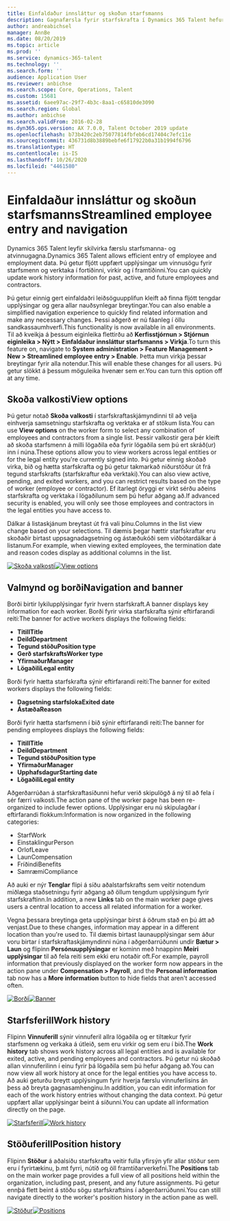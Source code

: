 ```yaml
---
title: Einfaldaður innsláttur og skoðun starfsmanns
description: Gagnafærsla fyrir starfskrafta í Dynamics 365 Talent hefur verið endurbætt til að leyfa skjóta inngöngu fyrir alla starfsmenn, fyrrverandi, virka eða í framtíðinni. Einfaldað/samþætt leiðsagnarlíkan hefur verið uppfært til að finna fljótt tengdar upplýsingar og skoða og gera allar nauðsynlegar uppfærslur.
author: andreabichsel
manager: AnnBe
ms.date: 08/20/2019
ms.topic: article
ms.prod: ''
ms.service: dynamics-365-talent
ms.technology: ''
ms.search.form: ''
audience: Application User
ms.reviewer: anbichse
ms.search.scope: Core, Operations, Talent
ms.custom: 15681
ms.assetid: 6aee97ac-29f7-4b3c-8aa1-c65810de3090
ms.search.region: Global
ms.author: anbichse
ms.search.validFrom: 2016-02-28
ms.dyn365.ops.version: AX 7.0.0, Talent October 2019 update
ms.openlocfilehash: b73b420c2eb75077814fbfeb6cd17404c7efc11e
ms.sourcegitcommit: 436731d8b3889bebfe6f17922b0a31b1994f6796
ms.translationtype: HT
ms.contentlocale: is-IS
ms.lasthandoff: 10/26/2020
ms.locfileid: "4461580"
---
```

# <a name="streamlined-employee-entry-and-navigation"></a><span data-ttu-id="b6177-104">Einfaldaður innsláttur og skoðun starfsmanns</span><span class="sxs-lookup"><span data-stu-id="b6177-104">Streamlined employee entry and navigation</span></span>

<span data-ttu-id="b6177-105">Dynamics 365 Talent leyfir skilvirka færslu starfsmanna- og atvinnugagna.</span><span class="sxs-lookup"><span data-stu-id="b6177-105">Dynamics 365 Talent allows efficient entry of employee and employment data.</span></span> <span data-ttu-id="b6177-106">Þú getur fljótt uppfært upplýsingar um vinnusögu fyrir starfsmenn og verktaka í fortíðinni, virkir og í framtíðinni.</span><span class="sxs-lookup"><span data-stu-id="b6177-106">You can quickly update work history information for past, active, and future employees and contractors.</span></span>

<span data-ttu-id="b6177-107">Þú getur einnig gert einfaldaðri leiðsöguupplifun kleift að finna fljótt tengdar upplýsingar og gera allar nauðsynlegar breytingar.</span><span class="sxs-lookup"><span data-stu-id="b6177-107">You can also enable a simplified navigation experience to quickly find related information and make any necessary changes.</span></span> <span data-ttu-id="b6177-108">Þessi aðgerð er nú fáanleg í öllu sandkassaumhverfi.</span><span class="sxs-lookup"><span data-stu-id="b6177-108">This functionality is now available in all environments.</span></span> <span data-ttu-id="b6177-109">Til að kveikja á þessum eiginleika flettirðu að **Kerfisstjórnun > Stjórnun eiginleika > Nýtt > Einfaldaður innsláttur starfsmanns > Virkja**.</span><span class="sxs-lookup"><span data-stu-id="b6177-109">To turn this feature on, navigate to **System administration > Feature Management > New > Streamlined employee entry > Enable**.</span></span> <span data-ttu-id="b6177-110">Þetta mun virkja þessar breytingar fyrir alla notendur.</span><span class="sxs-lookup"><span data-stu-id="b6177-110">This will enable these changes for all users.</span></span> <span data-ttu-id="b6177-111">Þú getur slökkt á þessum möguleika hvenær sem er.</span><span class="sxs-lookup"><span data-stu-id="b6177-111">You can turn this option off at any time.</span></span>

## <a name="view-options"></a><span data-ttu-id="b6177-112">Skoða valkosti</span><span class="sxs-lookup"><span data-stu-id="b6177-112">View options</span></span>

<span data-ttu-id="b6177-113">Þú getur notað **Skoða valkosti** í starfskraftaskjámyndinni til að velja einhverja samsetningu starfskrafta og verktaka er af stökum lista.</span><span class="sxs-lookup"><span data-stu-id="b6177-113">You can use **View options** on the worker form to select any combination of employees and contractors from a single list.</span></span> <span data-ttu-id="b6177-114">Þessir valkostir gera þér kleift að skoða starfsmenn á milli lögaðila eða fyrir lögaðila sem þú ert skráð(ur) inn í núna.</span><span class="sxs-lookup"><span data-stu-id="b6177-114">These options allow you to view workers across legal entities or for the legal entity you're currently signed into.</span></span> <span data-ttu-id="b6177-115">Þú getur einnig skoðað virka, bið og hætta starfskrafta og þú getur takmarkað niðurstöður út frá tegund starfskrafts (starfskraftur eða verktaki).</span><span class="sxs-lookup"><span data-stu-id="b6177-115">You can also view active, pending, and exited workers, and you can restrict results based on the type of worker (employee or contractor).</span></span> <span data-ttu-id="b6177-116">Ef ítarlegt öryggi er virkt sérðu aðeins starfskrafta og verktaka í lögaðilunum sem þú hefur aðgang að.</span><span class="sxs-lookup"><span data-stu-id="b6177-116">If advanced security is enabled, you will only see those employees and contractors in the legal entities you have access to.</span></span>

<span data-ttu-id="b6177-117">Dálkar á listaskjánum breytast út frá vali þínu.</span><span class="sxs-lookup"><span data-stu-id="b6177-117">Columns in the list view change based on your selections.</span></span> <span data-ttu-id="b6177-118">Til dæmis þegar hættir starfskraftar eru skoðaðir birtast uppsagnadagsetning og ástæðukóði sem viðbótardálkar á listanum.</span><span class="sxs-lookup"><span data-stu-id="b6177-118">For example, when viewing exited employees, the termination date and reason codes display as additional columns in the list.</span></span> 

<span data-ttu-id="b6177-119">[![Skoða valkosti](./media/Worker-view-option.png)](./media/worker-view-option.png)</span><span class="sxs-lookup"><span data-stu-id="b6177-119">[![View options](./media/Worker-view-option.png)](./media/worker-view-option.png)</span></span>

## <a name="navigation-and-banner"></a><span data-ttu-id="b6177-120">Valmynd og borði</span><span class="sxs-lookup"><span data-stu-id="b6177-120">Navigation and banner</span></span>

<span data-ttu-id="b6177-121">Borði birtir lykilupplýsingar fyrir hvern starfskraft.</span><span class="sxs-lookup"><span data-stu-id="b6177-121">A banner displays key information for each worker.</span></span> <span data-ttu-id="b6177-122">Borði fyrir virka starfskrafta sýnir eftirfarandi reiti:</span><span class="sxs-lookup"><span data-stu-id="b6177-122">The banner for active workers displays the following fields:</span></span>

- <span data-ttu-id="b6177-123">**Titill**</span><span class="sxs-lookup"><span data-stu-id="b6177-123">**Title**</span></span>
- <span data-ttu-id="b6177-124">**Deild**</span><span class="sxs-lookup"><span data-stu-id="b6177-124">**Department**</span></span>
- <span data-ttu-id="b6177-125">**Tegund stöðu**</span><span class="sxs-lookup"><span data-stu-id="b6177-125">**Position type**</span></span>
- <span data-ttu-id="b6177-126">**Gerð starfskrafts**</span><span class="sxs-lookup"><span data-stu-id="b6177-126">**Worker type**</span></span>
- <span data-ttu-id="b6177-127">**Yfirmaður**</span><span class="sxs-lookup"><span data-stu-id="b6177-127">**Manager**</span></span>
- <span data-ttu-id="b6177-128">**Lögaðili**</span><span class="sxs-lookup"><span data-stu-id="b6177-128">**Legal entity**</span></span>

<span data-ttu-id="b6177-129">Borði fyrir hætta starfskrafta sýnir eftirfarandi reiti:</span><span class="sxs-lookup"><span data-stu-id="b6177-129">The banner for exited workers displays the following fields:</span></span>

- <span data-ttu-id="b6177-130">**Dagsetning starfsloka**</span><span class="sxs-lookup"><span data-stu-id="b6177-130">**Exited date**</span></span>
- <span data-ttu-id="b6177-131">**Ástæða**</span><span class="sxs-lookup"><span data-stu-id="b6177-131">**Reason**</span></span>

<span data-ttu-id="b6177-132">Borði fyrir hætta starfsmenn í bið sýnir eftirfarandi reiti:</span><span class="sxs-lookup"><span data-stu-id="b6177-132">The banner for pending employees displays the following fields:</span></span>

- <span data-ttu-id="b6177-133">**Titill**</span><span class="sxs-lookup"><span data-stu-id="b6177-133">**Title**</span></span>
- <span data-ttu-id="b6177-134">**Deild**</span><span class="sxs-lookup"><span data-stu-id="b6177-134">**Department**</span></span>
- <span data-ttu-id="b6177-135">**Tegund stöðu**</span><span class="sxs-lookup"><span data-stu-id="b6177-135">**Position type**</span></span>
- <span data-ttu-id="b6177-136">**Yfirmaður**</span><span class="sxs-lookup"><span data-stu-id="b6177-136">**Manager**</span></span>
- <span data-ttu-id="b6177-137">**Upphafsdagur**</span><span class="sxs-lookup"><span data-stu-id="b6177-137">**Starting date**</span></span>
- <span data-ttu-id="b6177-138">**Lögaðili**</span><span class="sxs-lookup"><span data-stu-id="b6177-138">**Legal entity**</span></span>

<span data-ttu-id="b6177-139">Aðgerðarrúðan á starfskraftasíðunni hefur verið skipulögð á ný til að fela í sér færri valkosti.</span><span class="sxs-lookup"><span data-stu-id="b6177-139">The action pane of the worker page has been re-organized to include fewer options.</span></span> <span data-ttu-id="b6177-140">Upplýsingar eru nú skipulagðar í eftirfarandi flokkum:</span><span class="sxs-lookup"><span data-stu-id="b6177-140">Information is now organized in the following categories:</span></span> 

- <span data-ttu-id="b6177-141">Starf</span><span class="sxs-lookup"><span data-stu-id="b6177-141">Work</span></span>
- <span data-ttu-id="b6177-142">Einstaklingur</span><span class="sxs-lookup"><span data-stu-id="b6177-142">Person</span></span>
- <span data-ttu-id="b6177-143">Orlof</span><span class="sxs-lookup"><span data-stu-id="b6177-143">Leave</span></span>
- <span data-ttu-id="b6177-144">Laun</span><span class="sxs-lookup"><span data-stu-id="b6177-144">Compensation</span></span>
- <span data-ttu-id="b6177-145">Fríðindi</span><span class="sxs-lookup"><span data-stu-id="b6177-145">Benefits</span></span>
- <span data-ttu-id="b6177-146">Samræmi</span><span class="sxs-lookup"><span data-stu-id="b6177-146">Compliance</span></span>

<span data-ttu-id="b6177-147">Að auki er nýr **Tenglar** flipi á síðu aðalstarfskrafts sem veitir notendum miðlæga staðsetningu fyrir aðgang að öllum tengdum upplýsingum fyrir starfskraftinn.</span><span class="sxs-lookup"><span data-stu-id="b6177-147">In addition, a new **Links** tab on the main worker page gives users a central location to access all related information for a worker.</span></span>

<span data-ttu-id="b6177-148">Vegna þessara breytinga geta upplýsingar birst á öðrum stað en þú átt að venjast.</span><span class="sxs-lookup"><span data-stu-id="b6177-148">Due to these changes, information may appear in a different location than you're used to.</span></span> <span data-ttu-id="b6177-149">Til dæmis birtast launaupplýsingar sem áður voru birtar í starfskraftaskjámyndinni núna í aðgerðarrúðunni undir **Bætur > Laun** og flipinn **Persónuupplýsingar** er kominn með hnappinn **Meiri upplýsingar** til að fela reiti sem ekki eru notaðir oft.</span><span class="sxs-lookup"><span data-stu-id="b6177-149">For example, payroll information that previously displayed on the worker form now appears in the action pane under **Compensation > Payroll**, and the **Personal information** tab now has a **More information** button to hide fields that aren't accessed often.</span></span>

<span data-ttu-id="b6177-150">[![Borði](./media/Banner.png)](./media/Banner.png)</span><span class="sxs-lookup"><span data-stu-id="b6177-150">[![Banner](./media/Banner.png)](./media/Banner.png)</span></span>

## <a name="work-history"></a><span data-ttu-id="b6177-151">Starfsferill</span><span class="sxs-lookup"><span data-stu-id="b6177-151">Work history</span></span>

<span data-ttu-id="b6177-152">Flipinn **Vinnuferill** sýnir vinnuferil allra lögaðila og er tiltækur fyrir starfsmenn og verkaka á útleið, sem eru virkir og sem eru í bið.</span><span class="sxs-lookup"><span data-stu-id="b6177-152">The **Work history** tab shows work history across all legal entities and is available for exited, active, and pending employees and contractors.</span></span> <span data-ttu-id="b6177-153">Þú getur nú skoðað allan vinnuferilinn í einu fyrir þá lögaðila sem þú hefur aðgang að.</span><span class="sxs-lookup"><span data-stu-id="b6177-153">You can now view all work history at once for the legal entities you have access to.</span></span> <span data-ttu-id="b6177-154">Að auki geturðu breytt upplýsingum fyrir hverja færslu vinnuferlisins án þess að breyta gagnasamhenginu.</span><span class="sxs-lookup"><span data-stu-id="b6177-154">In addition, you can edit information for each of the work history entries without changing the data context.</span></span> <span data-ttu-id="b6177-155">Þú getur uppfært allar upplýsingar beint á síðunni.</span><span class="sxs-lookup"><span data-stu-id="b6177-155">You can update all information directly on the page.</span></span> 

<span data-ttu-id="b6177-156">[![Starfsferill](./media/Worker-work-history.png)](./media/Worker-work-history.png)</span><span class="sxs-lookup"><span data-stu-id="b6177-156">[![Work history](./media/Worker-work-history.png)](./media/Worker-work-history.png)</span></span>

## <a name="position-history"></a><span data-ttu-id="b6177-157">Stöðuferill</span><span class="sxs-lookup"><span data-stu-id="b6177-157">Position history</span></span>

<span data-ttu-id="b6177-158">Flipinn **Stöður** á aðalsíðu starfskrafta veitir fulla yfirsýn yfir allar stöður sem eru í fyrirtækinu, þ.mt fyrri, nútíð og öll framtíðarverkefni.</span><span class="sxs-lookup"><span data-stu-id="b6177-158">The **Positions** tab on the main worker page provides a full view of all positions held within the organization, including past, present, and any future assignments.</span></span> <span data-ttu-id="b6177-159">Þú getur ennþá flett beint á stöðu sögu starfskraftsins í aðgerðarrúðunni.</span><span class="sxs-lookup"><span data-stu-id="b6177-159">You can still navigate directly to the worker's position history in the action pane as well.</span></span>

<span data-ttu-id="b6177-160">[![Stöður](./media/Worker-position-history.png)](./media/Worker-position-history.png)</span><span class="sxs-lookup"><span data-stu-id="b6177-160">[![Positions](./media/Worker-position-history.png)](./media/Worker-position-history.png)</span></span>

